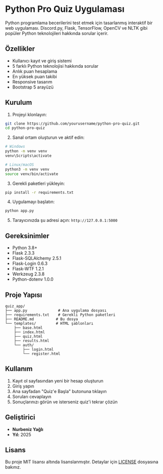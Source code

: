 # Python Pro Quiz Uygulaması

Python programlama becerilerini test etmek için tasarlanmış interaktif bir web uygulaması. Discord.py, Flask, TensorFlow, OpenCV ve NLTK gibi popüler Python teknolojileri hakkında sorular içerir.

## Özellikler

- Kullanıcı kayıt ve giriş sistemi
- 5 farklı Python teknolojisi hakkında sorular
- Anlık puan hesaplama
- En yüksek puan takibi
- Responsive tasarım
- Bootstrap 5 arayüzü

## Kurulum

1. Projeyi klonlayın:
```bash
git clone https://github.com/yourusername/python-pro-quiz.git
cd python-pro-quiz
```

2. Sanal ortam oluşturun ve aktif edin:
```bash
# Windows
python -m venv venv
venv\Scripts\activate

# Linux/macOS
python3 -m venv venv
source venv/bin/activate
```

3. Gerekli paketleri yükleyin:
```bash
pip install -r requirements.txt
```

4. Uygulamayı başlatın:
```bash
python app.py
```

5. Tarayıcınızda şu adresi açın: `http://127.0.0.1:5000`

## Gereksinimler

- Python 3.8+
- Flask 2.3.3
- Flask-SQLAlchemy 2.5.1
- Flask-Login 0.6.3
- Flask-WTF 1.2.1
- Werkzeug 2.3.8
- Python-dotenv 1.0.0

## Proje Yapısı

```
quiz_app/
├── app.py              # Ana uygulama dosyası
├── requirements.txt    # Gerekli Python paketleri
├── README.md          # Bu dosya
└── templates/         # HTML şablonları
    ├── base.html
    ├── index.html
    ├── quiz.html
    ├── results.html
    └── auth/
        ├── login.html
        └── register.html
```

## Kullanım

1. Kayıt ol sayfasından yeni bir hesap oluşturun
2. Giriş yapın
3. Ana sayfadan "Quiz'e Başla" butonuna tıklayın
4. Soruları cevaplayın
5. Sonuçlarınızı görün ve isterseniz quiz'i tekrar çözün

## Geliştirici

- **Nurbeniz Yağlı**
- **Yıl:** 2025

## Lisans

Bu proje MIT lisansı altında lisanslanmıştır. Detaylar için [LICENSE](LICENSE) dosyasına bakınız.
